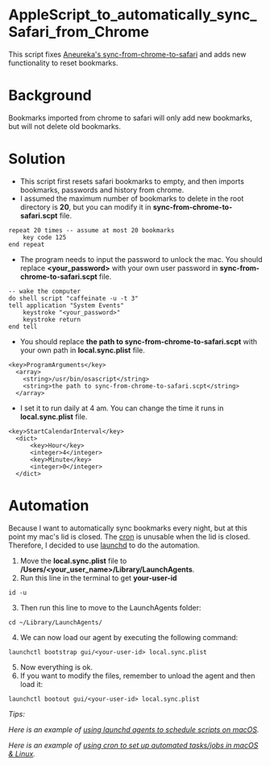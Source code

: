 # AppleScript_to_automatically_sync_Safari_from_Chrome
This script fixes [Aneureka's sync-from-chrome-to-safari](https://gist.github.com/Aneureka/41e4ee6ecb797bc97d20a44927d3dcbe) and adds new functionality to reset bookmarks.

# Background
Bookmarks imported from chrome to safari will only add new bookmarks, but will not delete old bookmarks.

# Solution
- This script first resets safari bookmarks to empty, and then imports bookmarks, passwords and history from chrome.
- I assumed the maximum number of bookmarks to delete in the root directory is **20**, but you can modify it in **sync-from-chrome-to-safari.scpt** file.
```
repeat 20 times -- assume at most 20 bookmarks
	key code 125
end repeat
```
- The program needs to input the password to unlock the mac. You should replace **<your_password>** with your own user password in **sync-from-chrome-to-safari.scpt** file.
```
-- wake the computer
do shell script "caffeinate -u -t 3"
tell application "System Events"
	keystroke "<your_password>"
	keystroke return
end tell
```
- You should replace **the path to sync-from-chrome-to-safari.scpt** with your own path in **local.sync.plist** file.
```
<key>ProgramArguments</key> 
  <array> 
    <string>/usr/bin/osascript</string> 
    <string>the path to sync-from-chrome-to-safari.scpt</string>
  </array> 
```
- I set it to run daily at 4 am. You can change the time it runs in **local.sync.plist** file.
```
<key>StartCalendarInterval</key>
  <dict>
      <key>Hour</key>
      <integer>4</integer>
      <key>Minute</key>
      <integer>0</integer>
  </dict>
```

# Automation
Because I want to automatically sync bookmarks every night, but at this point my mac's lid is closed. The [cron](https://en.wikipedia.org/wiki/Cron) is unusable when the lid is closed. Therefore, I decided to use [launchd](https://medium.com/swlh/how-to-use-launchd-to-run-services-in-macos-b972ed1e352) to do the automation.

1. Move the **local.sync.plist** file to **/Users/<your_user_name>/Library/LaunchAgents**.
2. Run this line in the terminal to get **your-user-id**
```
id -u
```
3. Then run this line to move to the LaunchAgents folder:
```
cd ~/Library/LaunchAgents/
```
4. We can now load our agent by executing the following command:
```
launchctl bootstrap gui/<your-user-id> local.sync.plist
```
5. Now everything is ok.
5. If you want to modify the files, remember to unload the agent and then load it:
```
launchctl bootout gui/<your-user-id> local.sync.plist
```

*Tips:*

*Here is an example of [using launchd agents to schedule scripts on macOS](https://davidhamann.de/2018/03/13/setting-up-a-launchagent-macos-cron/).*

*Here is an example of [using cron to set up automated tasks/jobs in macOS & Linux](https://towardsdatascience.com/a-step-by-step-guide-to-scheduling-tasks-for-your-data-science-project-d7df4531fc41#:~:text=towardsdatascience.com-,cron%20for%20Linux/macOS,-In%20macOS%2C%20you).*
